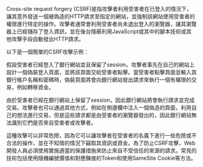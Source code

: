 

Cross-site request forgery (CSRF)是指攻擊者利用受害者在已登入的情況下，讓其意外發送一個被偽造的HTTP請求至指定的網站，並強制該網站使用受害者的權限進行特定的操作。攻擊者通常會利用受害者尚未退出登入的瀏覽器，讓其瀏覽器上已經儲存了登入資訊，並在後台隱蔽利用JavaScript或其中的腳本技術或其他攻擊手段自動發出HTTP請求。

以下是一個簡單的CSRF攻擊示例：

假設受害者已經登入了銀行網站並且保留了session。攻擊者事先在自己的網站上設計一個偽裝登入頁面，並將該頁面交給受害者點擊。當受害者點擊頁面並輸入其銀行帳戶名稱和密碼時，偽裝頁面將會向銀行網站發出請求來執行一個有權限的交易，例如轉移資金。

由於受害者已經在銀行網站上保留了session，因此銀行網站將會執行請求並完成交易。攻擊者也可以通過其他方式，例如在側邊欄中注入一個偽造的頁面，利用自己的想法進行交易，但是這些請求都是由受害者的瀏覽器發出的，因此銀行網站無法識別它們是否來自受害者或攻擊者。

這種攻擊可以非常危險，因為它可以讓攻擊者在受害者的名義下進行一些危險或不合法的操作，並在不知情的情況下竊取其資訊或資金。為了防止CSRF攻擊，Web開發人員必須使用實施適當的保護措施來防止來自不受信任的來源的請求。常見的技術包括使用隨機編號價值和對應鍊接的Token和使用SameSite Cookie等方法。